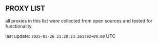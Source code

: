 ## PROXY LIST

all proxies in this list were collected from open sources and tested for functionality

last update: `2025-03-26 21:20:23.261792+00:00` UTC